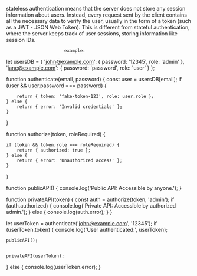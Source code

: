 stateless authentication means that the server does not store any session information about users. Instead, every request sent by the client contains all the necessary data to verify the user, usually in the form of a token (such as a JWT - JSON Web Token). This is different from stateful authentication, where the server keeps track of user sessions, storing information like session IDs. 


                          example:

let usersDB = {
    'john@example.com': { password: '12345', role: 'admin' },
    'jane@example.com': { password: 'password', role: 'user' }
};

function authenticate(email, password) {
    const user = usersDB[email];
    if (user && user.password === password) {
      
        return { token: 'fake-token-123', role: user.role };
    } else {
        return { error: 'Invalid credentials' };
    }
}


function authorize(token, roleRequired) {
   
    if (token && token.role === roleRequired) {
        return { authorized: true };
    } else {
        return { error: 'Unauthorized access' };
    }
}


function publicAPI() {
    console.log('Public API: Accessible by anyone.');
}


function privateAPI(token) {
    const auth = authorize(token, 'admin');
    if (auth.authorized) {
        console.log('Private API: Accessible by authorized admin.');
    } else {
        console.log(auth.error);
    }
}


let userToken = authenticate('john@example.com', '12345');
if (userToken.token) {
    console.log('User authenticated:', userToken);

    
    publicAPI();

    
    privateAPI(userToken);
} else {
    console.log(userToken.error);
}
